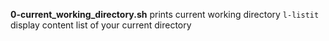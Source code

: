 <b>0-current_working_directory.sh</b> prints current working directory
<code>l-listit</code> display content list of your current directory
